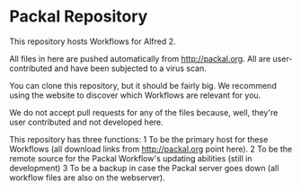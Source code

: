 Packal Repository
==========

This repository hosts Workflows for Alfred 2.

All files in here are pushed automatically from http://packal.org. All are user-contributed and have been subjected to a virus scan.

You can clone this repository, but it should be fairly big. We recommend using the website to discover which Workflows are relevant for you.

We do not accept pull requests for any of the files because, well, they're user contributed and not developed here.

This repository has three functions:
1 To be the primary host for these Workflows (all download links from http://packal.org point here).
2 To be the remote source for the Packal Workflow's updating abilities (still in development)
3 To be a backup in case the Packal server goes down (all workflow files are also on the webserver).
